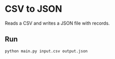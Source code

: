 # CSV to JSON

Reads a CSV and writes a JSON file with records.

## Run
```bash
python main.py input.csv output.json
```
